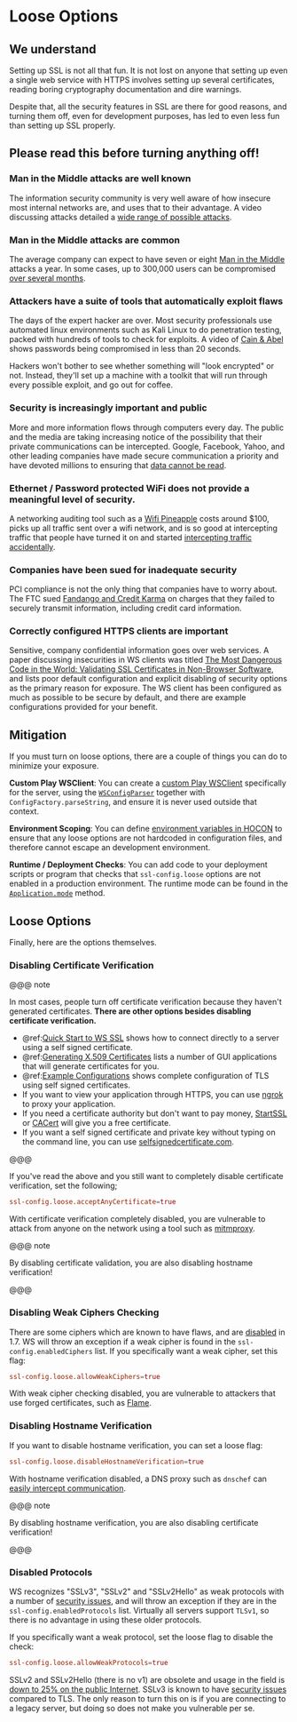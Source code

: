 # Loose Options

## We understand

Setting up SSL is not all that fun. It is not lost on anyone that
setting up even a single web service with HTTPS involves setting up
several certificates, reading boring cryptography documentation and dire
warnings.

Despite that, all the security features in SSL are there for good
reasons, and turning them off, even for development purposes, has led to
even less fun than setting up SSL properly.

## Please read this before turning anything off!

### Man in the Middle attacks are well known

The information security community is very well aware of how insecure
most internal networks are, and uses that to their advantage. A video
discussing attacks detailed a [wide range of possible
attacks](http://2012.video.sector.ca/page/6).

### Man in the Middle attacks are common

The average company can expect to have seven or eight [Man in the
Middle](https://sites.google.com/site/cse825maninthemiddle/) attacks
a year. In some cases, up to 300,000 users can be compromised [over
several
months](https://security.stackexchange.com/questions/12041/are-man-in-the-middle-attacks-extremely-rare).

### Attackers have a suite of tools that automatically exploit flaws

The days of the expert hacker are over. Most security professionals use
automated linux environments such as Kali Linux to do penetration
testing, packed with hundreds of tools to check for exploits. A video of
[Cain & Abel](https://www.youtube.com/watch?v=pfHsRscy540) shows
passwords being compromised in less than 20 seconds.

Hackers won't bother to see whether something will "look encrypted" or
not. Instead, they'll set up a machine with a toolkit that will run
through every possible exploit, and go out for coffee.

### Security is increasingly important and public

More and more information flows through computers every day. The public
and the media are taking increasing notice of the possibility that their
private communications can be intercepted. Google, Facebook, Yahoo, and
other leading companies have made secure communication a priority and
have devoted millions to ensuring that [data cannot be
read](https://www.eff.org/deeplinks/2013/11/encrypt-web-report-whos-doing-what).

### Ethernet / Password protected WiFi does not provide a meaningful level of security.

A networking auditing tool such as a [Wifi
Pineapple](https://wifipineapple.com/) costs around $100, picks up
all traffic sent over a wifi network, and is so good at intercepting
traffic that people have turned it on and started [intercepting traffic
accidentally](http://www.troyhunt.com/2013/04/the-beginners-guide-to-breaking-website.html).

### Companies have been sued for inadequate security

PCI compliance is not the only thing that companies have to worry about.
The FTC sued [Fandango and Credit
Karma](https://www.ftc.gov/news-events/press-releases/2014/03/fandango-credit-karma-settle-ftc-charges-they-deceived-consumers)
on charges that they failed to securely transmit information, including
credit card information.

### Correctly configured HTTPS clients are important

Sensitive, company confidential information goes over web services. A
paper discussing insecurities in WS clients was titled [The Most
Dangerous Code in the World: Validating SSL Certificates in Non-Browser
Software](https://www.cs.utexas.edu/~shmat/shmat_ccs12.pdf), and
lists poor default configuration and explicit disabling of security
options as the primary reason for exposure. The WS client has been
configured as much as possible to be secure by default, and there are
example configurations provided for your benefit.

## Mitigation

If you must turn on loose options, there are a couple of things you can
do to minimize your exposure.

**Custom Play WSClient**: You can create a [custom Play WSClient](https://www.playframework.com/documentation/2.4.x/ScalaWS)
specifically for the server, using the
[`WSConfigParser`](api/scala/play/api/libs/ws/WSConfigParser.html)
together with `ConfigFactory.parseString`, and ensure it is never used
outside that context.

**Environment Scoping**: You can define [environment variables in
HOCON](https://github.com/typesafehub/config/blob/master/HOCON.md#substitution-fallback-to-environment-variables)
to ensure that any loose options are not hardcoded in configuration
files, and therefore cannot escape an development environment.

**Runtime / Deployment Checks**: You can add code to your deployment
scripts or program that checks that `ssl-config.loose` options are
not enabled in a production environment. The runtime mode can be found
in the [`Application.mode`](api/scala/play/api/Application.html)
method.

## Loose Options

Finally, here are the options themselves.

### Disabling Certificate Verification

@@@ note

In most cases, people turn off certificate verification
because they haven't generated certificates. **There are other
options besides disabling certificate verification.**

 * @ref:[Quick Start to WS SSL](WSQuickStart.md) shows how to connect
directly to a server using a self signed certificate.
 * @ref:[Generating X.509 Certificates](CertificateGeneration.md) lists a
number of GUI applications that will generate certificates for
you.
 * @ref:[Example Configurations](ExampleSSLConfig.md) shows complete
configuration of TLS using self signed certificates.
 * If you want to view your application through HTTPS, you can use
[ngrok](https://ngrok.com/) to proxy your application.
 * If you need a certificate authority but don't want to pay money,
[StartSSL](https://www.startssl.com/?app=1) or
[CACert](http://www.cacert.org/) will give you a free
certificate.
 * If you want a self signed certificate and private key without
typing on the command line, you can use
[selfsignedcertificate.com](http://www.selfsignedcertificate.com/).

@@@

If you've read the above and you still want to completely disable
certificate verification, set the following;

```conf
ssl-config.loose.acceptAnyCertificate=true
```

With certificate verification completely disabled, you are vulnerable to
attack from anyone on the network using a tool such as
[mitmproxy](https://mitmproxy.org/).

@@@ note

By disabling certificate validation, you are also disabling
hostname verification!

@@@

### Disabling Weak Ciphers Checking

There are some ciphers which are known to have flaws, and are
[disabled](http://sim.ivi.co/2011/08/jsse-oracle-provider-default-disabled.html)
in 1.7. WS will throw an exception if a weak cipher is found in the
`ssl-config.enabledCiphers` list. If you specifically want a weak cipher,
set this flag:

```conf
ssl-config.loose.allowWeakCiphers=true
```

With weak cipher checking disabled, you are vulnerable to attackers that
use forged certificates, such as
[Flame](http://arstechnica.com/security/2012/06/flame-crypto-breakthrough/).

### Disabling Hostname Verification

If you want to disable hostname verification, you can set a loose flag:

```conf
ssl-config.loose.disableHostnameVerification=true
```

With hostname verification disabled, a DNS proxy such as `dnschef` can
[easily intercept
communication](https://tersesystems.com/2014/03/31/testing-hostname-verification/).

@@@ note

By disabling hostname verification, you are also disabling
certificate verification!

@@@

### Disabled Protocols

WS recognizes "SSLv3", "SSLv2" and "SSLv2Hello" as weak protocols with a
number of [security issues](https://www.schneier.com/paper-ssl.pdf),
and will throw an exception if they are in the
`ssl-config.enabledProtocols` list. Virtually all servers support
`TLSv1`, so there is no advantage in using these older protocols.

If you specifically want a weak protocol, set the loose flag to disable
the check:

```conf
ssl-config.loose.allowWeakProtocols=true
```

SSLv2 and SSLv2Hello (there is no v1) are obsolete and usage in the
field is [down to 25% on the public
Internet](https://www.trustworthyinternet.org/ssl-pulse/). SSLv3 is
known to have [security
issues](http://www.yaksman.org/~lweith/ssl.pdf) compared to TLS. The
only reason to turn this on is if you are connecting to a legacy server,
but doing so does not make you vulnerable per se.
